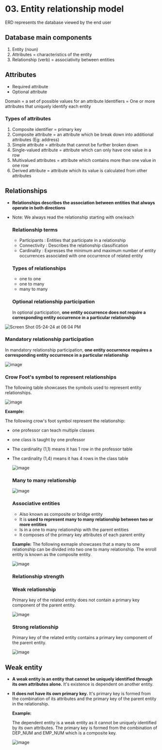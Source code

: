 # 03. Entity relationship model
ERD represents the database viewed by the end user

## Database main components
1. Entity (noun)
2. Attributes = characteristics of the entity
3. Relationship (verb) = associativity between entities

## Attributes
- Required attribute
- Optional attribute

Domain = a set of possible values for an attribute
Identifiers = One or more attributes that uniquely identify each entity

### Types of attributes
1. Composite identifier = primary key
2. Composite attribute = an attribute which be break down into additional attributes (Eg: address)
3. Simple attribute = attribute that cannot be further broken down
4. Single-valued attribute = attribute which can only have one value in a row
5. Multivalued attributes = attribute which contains more than one value in one row
6. Derived attribute = attribute which its value is calculated from other attributes

## Relationships
- **Relationships describes the association between entities that always operate in both directions**
- Note: We always read the relationship starting with one/each

  ### Relationship terms
  - Participants : Entities that participate in a relationship
  - Connectivity : Describes the relationship classification
  - Cardinality : Expresses the minimum and maximum number of entity occurrences associated with one occurrence of related entity
    
  ### Types of relationships
  - one to one
  - one to many
  - many to many

  ### Optional relationship participation
  In optional participation, **one entity occurrence does not require a corresponding entity occurrence in a particular
relationship**

![Screen Shot 05-24-24 at 06 04 PM](https://github.com/Fong20/Learning-repository/assets/150316121/4e987898-4918-469b-91a2-5cbf1482c1d2)

  ### Mandatory relationship participation
  In mandatory relationship participation, **one entity occurrence requires a corresponding entity occurrence in a particular relationship**

  ![image](https://github.com/Fong20/Learning-repository/assets/150316121/e98ef154-07c5-46ad-b5bb-09c8184bd357)
  
  ### Crow Foot's symbol to represent relationships
  The following table showcases the symbols used to represent entity relationships.

  ![image](https://github.com/Fong20/Learning-repository/assets/150316121/1778961d-6ba4-40f7-ad90-cfd6033b0fb0)

  **Example:**

  The following crow's foot symbol represent the relationship:
- one professor can teach multiple classes
- one class is taught by one professor
- The cardinality (1,1) means it has 1 row in the professor table
- The cardinality (1,4) means it has 4 rows in the class table
  
  ![image](https://github.com/Fong20/Learning-repository/assets/150316121/60f088bf-3eaa-4a67-98eb-d597df6a2486)

  ### Many to many relationship
  
  ![image](https://github.com/Fong20/Learning-repository/assets/150316121/70c85746-3b6c-4189-a741-58aedb1ee334)
  
    ### Associative entities
    - Also known as composite or bridge entity
    - It is **used to represent many to many relationship between two or more entities**
    - Is in a one to many relationship with the parent entities
    - It composes of the primary key attributes of each parent entity
  
    **Example:**
    The following exmaple showcases that a many to one relationship can be divided into two one to many relationship. The enroll entity is known as the composite entity.
    
    ![image](https://github.com/Fong20/Learning-repository/assets/150316121/d024a86a-1781-4146-87f4-df424ace7f42)

  ### Relationship strength

    ### Weak relationship
    Primary key of the related entity does not contain a primary key component of the parent entity.

    ![image](https://github.com/Fong20/Learning-repository/assets/150316121/595ff57a-1ed9-41b2-a28a-c289cf3fd315)

    ### Strong relationship
    Primary key of the related entity contains a primary key component of the parent entity.
  
    ![image](https://github.com/Fong20/Learning-repository/assets/150316121/d34bac53-10e7-49d5-a937-5fa79ff2ec86)

## Weak entity
- **A weak entity is an entity that cannot be uniquely identified through its own attributes alone.** It's existence is dependent on another entity.
- **It does not have its own primary key.** It's primary key is formed from the combination of its attributes and the primary key of the parent entity in the relationship.

  **Example:**

  The dependent entity is a weak entity as it cannot be uniquely identified by its own attributes. The primary key is formed from the combination of DEP_NUM and EMP_NUM which is a composite key.
  
  ![image](https://github.com/Fong20/Learning-repository/assets/150316121/fd505626-6946-4042-95fe-09ab602f12c9)



  
